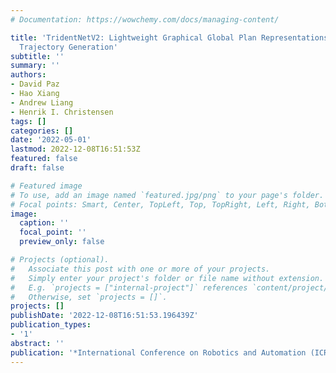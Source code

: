 ```yaml
---
# Documentation: https://wowchemy.com/docs/managing-content/

title: 'TridentNetV2: Lightweight Graphical Global Plan Representations for Dynamic
  Trajectory Generation'
subtitle: ''
summary: ''
authors:
- David Paz
- Hao Xiang
- Andrew Liang
- Henrik I. Christensen
tags: []
categories: []
date: '2022-05-01'
lastmod: 2022-12-08T16:51:53Z
featured: false
draft: false

# Featured image
# To use, add an image named `featured.jpg/png` to your page's folder.
# Focal points: Smart, Center, TopLeft, Top, TopRight, Left, Right, BottomLeft, Bottom, BottomRight.
image:
  caption: ''
  focal_point: ''
  preview_only: false

# Projects (optional).
#   Associate this post with one or more of your projects.
#   Simply enter your project's folder or file name without extension.
#   E.g. `projects = ["internal-project"]` references `content/project/deep-learning/index.md`.
#   Otherwise, set `projects = []`.
projects: []
publishDate: '2022-12-08T16:51:53.196439Z'
publication_types:
- '1'
abstract: ''
publication: '*International Conference on Robotics and Automation (ICRA)*'
---
```

